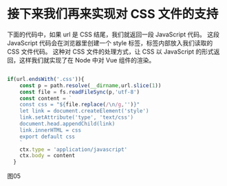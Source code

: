 # 接下来我们再来实现对 CSS 文件的支持

下面的代码中，如果 url 是 CSS 结尾，我们就返回一段 JavaScript 代码。
这段 JavaScript 代码会在浏览器里创建一个 style 标签，标签内部放入我们读取的 CSS 文件代码。
这种对 CSS 文件的处理方式，让 CSS 以 JavaScript 的形式返回，这样我们就实现了在 Node 中对 Vue 组件的渲染。

``````javascript

if(url.endsWith('.css')){
    const p = path.resolve(__dirname,url.slice(1))
    const file = fs.readFileSync(p,'utf-8')
    const content = `
    const css = "${file.replace(/\n/g,'')}"
    let link = document.createElement('style')
    link.setAttribute('type', 'text/css')
    document.head.appendChild(link)
    link.innerHTML = css
    export default css
    `
    ctx.type = 'application/javascript'
    ctx.body = content
  }
``````

图05